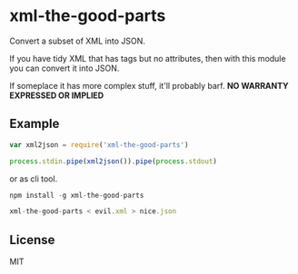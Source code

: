 # xml-the-good-parts

Convert a subset of XML into JSON.

If you have tidy XML that has tags but no attributes,
then with this module you can convert it into JSON.

If someplace it has more complex stuff, it'll probably barf.
**NO WARRANTY EXPRESSED OR IMPLIED**

## Example

``` js
var xml2json = require('xml-the-good-parts')

process.stdin.pipe(xml2json()).pipe(process.stdout)
```

or as cli tool.

``` js
npm install -g xml-the-good-parts

xml-the-good-parts < evil.xml > nice.json
```



## License

MIT
